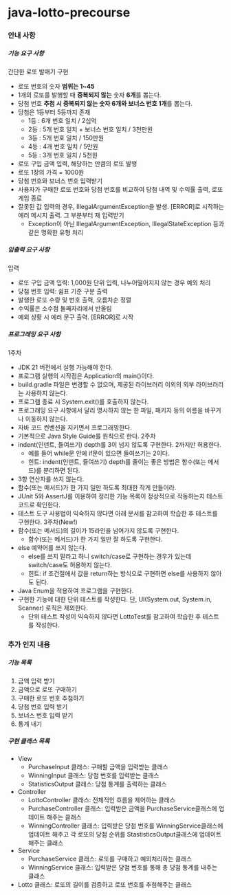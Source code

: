 # java-lotto-precourse

### 안내 사항
##### 기능 요구 사항
간단한 로또 발매기 구현
- 로또 번호의 숫자 **범위는 1~45**
- 1개의 로또를 발행할 때 **중복되지 않는** 숫자 **6개**를 뽑는다.
- 당첨 번호 **추첨 시 중복되지 않는 숫자 6개와 보너스 번호 1개**를 뽑는다.
- 당첨은 1등부터 5등까지 존재
  - 1등 : 6개 번호 일치 / 2십억
  - 2등 : 5개 번호 일치 + 보너스 번호 일치 / 3천만원
  - 3등 : 5개 번호 일치 / 150만원
  - 4등 : 4개 번호 일치 / 5만원
  - 5등 : 3개 번호 일치 / 5천원
- 로또 구입 금액 입력, 해당하는 만큼의 로또 발행
- 로또 1장의 가격 = 1000원
- 당첨 번호와 보너스 번호 입력받기
- 사용자가 구매한 로또 번호와 당첨 번호를 비교하여 당첨 내역 및 수익률 출력, 로또 게임 종료
- 잘못된 값 입력의 경우, IllegalArgumentException을 발생. \[ERROR]로 시작하는 에러 메시지 출력. 그 부분부터 재 입력받기
  - Exception이 아닌 IllegalArgumentException, IllegalStateException 등과 같은 명확한 유형 처리

##### 입출력 요구 사항
입력
- 로또 구입 금액 입력: 1,000원 단위 입력, 나누어떨어지지 않는 경우 예외 처리
- 당첨 번호 입력: 쉼표 기준 구분
출력
- 발행한 로또 수량 및 번호 출력, 오름차순 정렬
- 수익률은 소수점 둘째자리에서 반올림
- 예외 상황 시 에러 문구 출력. \[ERROR]로 시작

##### 프로그래밍 요구 사항
1주차
- JDK 21 버전에서 실행 가능해야 한다.
- 프로그램 실행의 시작점은 Application의 main()이다.
- build.gradle 파일은 변경할 수 없으며, 제공된 라이브러리 이외의 외부 라이브러리는 사용하지 않는다.
- 프로그램 종료 시 System.exit()를 호출하지 않는다.
- 프로그래밍 요구 사항에서 달리 명시하지 않는 한 파일, 패키지 등의 이름을 바꾸거나 이동하지 않는다.
- 자바 코드 컨벤션을 지키면서 프로그래밍한다.
- 기본적으로 Java Style Guide를 원칙으로 한다.
2주차
- indent(인덴트, 들여쓰기) depth를 3이 넘지 않도록 구현한다. 2까지만 허용한다.
  - 예를 들어 while문 안에 if문이 있으면 들여쓰기는 2이다.
  - 힌트: indent(인덴트, 들여쓰기) depth를 줄이는 좋은 방법은 함수(또는 메서드)를 분리하면 된다.
- 3항 연산자를 쓰지 않는다.
- 함수(또는 메서드)가 한 가지 일만 하도록 최대한 작게 만들어라.
- JUnit 5와 AssertJ를 이용하여 정리한 기능 목록이 정상적으로 작동하는지 테스트 코드로 확인한다.
- 테스트 도구 사용법이 익숙하지 않다면 아래 문서를 참고하여 학습한 후 테스트를 구현한다.
3주차(New!)
- 함수(또는 메서드)의 길이가 15라인을 넘어가지 않도록 구현한다.
  - 함수(또는 메서드)가 한 가지 일만 잘 하도록 구현한다.
- else 예약어를 쓰지 않는다.
  - else를 쓰지 말라고 하니 switch/case로 구현하는 경우가 있는데 switch/case도 허용하지 않는다.
  - 힌트: if 조건절에서 값을 return하는 방식으로 구현하면 else를 사용하지 않아도 된다.
- Java Enum을 적용하여 프로그램을 구현한다.
- 구현한 기능에 대한 단위 테스트를 작성한다. 단, UI(System.out, System.in, Scanner) 로직은 제외한다.
  - 단위 테스트 작성이 익숙하지 않다면 LottoTest를 참고하여 학습한 후 테스트를 작성한다.

### 추가 인지 내용
##### 기능 목록
1. 금액 입력 받기
2. 금액으로 로또 구매하기
3. 구매한 로또 번호 추첨하기
4. 당첨 번호 입력 받기
5. 보너스 번호 입력 받기
6. 통계 내기

##### 구현 클래스 목록
- View
  - PurchaseInput 클래스: 구매할 금액을 입력받는 클래스
  - WinningInput 클래스: 당첨 번호를 입력받는 클래스
  - StatisticsOutput 클래스: 당첨 통계를 출력하는 클래스
- Controller
  - LottoController 클래스: 전체적인 흐름을 제어하는 클래스
  - PurchaseController 클래스: 입력받은 금액을 PurchaseService클래스에 업데이트 해주는 클래스
  - WinningController 클래스: 입력받은 당첨 번호를 WinningService클래스에 업데이트 해주고 각 로또의 당첨 순위를 StastisticsOutput클래스에 업데이트 해주는 클래스
- Service
  - PurchaseService 클래스: 로또를 구매하고 예외처리하는 클래스
  - WinningService 클래스: 입력받은 당첨 번호를 통해 총 당첨 통계를 내주는 클래스
- Lotto 클래스: 로또의 길이를 검증하고 로또 번호를 추첨해주는 클래스
